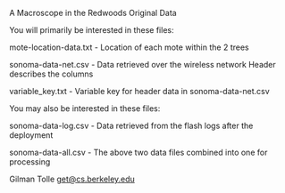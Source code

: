 A Macroscope in the Redwoods
Original Data

You will primarily be interested in these files:

  mote-location-data.txt
    - Location of each mote within the 2 trees
  
  sonoma-data-net.csv
    - Data retrieved over the wireless network
      Header describes the columns
  
  variable_key.txt
    - Variable key for header data in sonoma-data-net.csv

You may also be interested in these files:

  sonoma-data-log.csv
    - Data retrieved from the flash logs after the deployment
  
  sonoma-data-all.csv
    - The above two data files combined into one for processing

Gilman Tolle
<get@cs.berkeley.edu>
